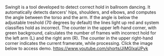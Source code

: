 Swingit is a tool developed to detect correct hold in ballroom dancing. It automatically detects dancers' hips, shoulders, and elbows, and computes the angle between the torso and the arm. If the angle is below the adjustable treshold (70 degrees by default) the lines light up red and system classifies hold as incorrect. The counter in the upper left-hand corner, with green background, calculates the number of frames with incorrect hold for the left arm (L) and the right arm (R). The counter in the upper right-hand corner indicates the current framerate, while processing. Click the image below to access demo.
https://www.youtube.com/shorts/JiMGlxaUPyk

